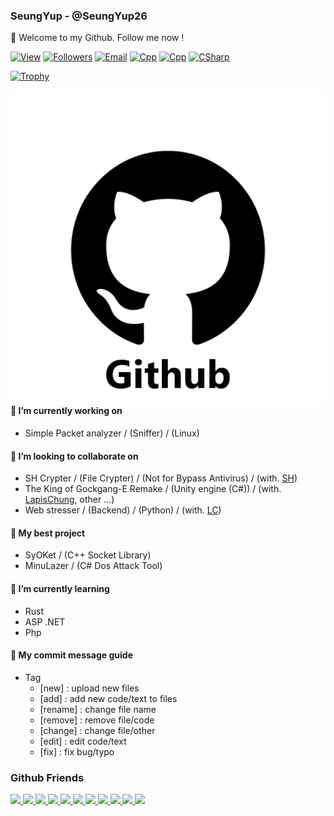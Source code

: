 ### SeungYup - @SeungYup26
👋 Welcome to my Github. Follow me now !

<!--------------------------- Profile ---------------------------->
[![View](https://hits.seeyoufarm.com/api/count/incr/badge.svg?url=https%3A%2F%2Fgithub.com%2Fseungyup26&count_bg=%23FF0000&title_bg=%23555555&icon=&icon_color=%23E7E7E7&title=hits&edge_flat=false)](https://github.com/seungyup26)
[![Followers](https://img.shields.io/github/followers/seungyup26?color=blue&style=flat-square)](https://github.com/SeungYup26?tab=followers)
[![Email](https://img.shields.io/badge/About-seungyup26%40gmail.com-FF0000)](https://github.com/seungyup26)
[![Cpp](https://img.shields.io/badge/C-00599C?style=flat-square&logo=c&logoColor=white)](https://github.com/search?l=C%2B%2B&q=user%3ASeungYup26&type=Repositories)
[![Cpp](https://img.shields.io/badge/Cpp-00599C?style=flat-square&logo=cplusplus&logoColor=white)](https://github.com/search?l=C%2B%2B&q=user%3ASeungYup26&type=Repositories)
[![CSharp](https://img.shields.io/badge/CSharp-8b00ff?style=flat-square&logo=csharp&logoColor=white)](https://github.com/search?l=C%23&q=user%3ASeungYup26&type=Repositories) </a>
<!---------------------------------------------------------------->
<!--------------------------- Trophy ----------------------------->
[![Trophy](https://github-profile-trophy.vercel.app/?username=seungyup26&no-frame=true&no-bg=true&column=7&theme=onestar)](https://github.com/seungyup26)
<!---------------------------------------------------------------->
<!--------------------------- State ------------------------------>
<img src="https://github.com/SeungYup26/SeungYup26/blob/main/github-icon.png" align="right"/>

#### :telescope: I’m currently working on
- Simple Packet analyzer / (Sniffer) / (Linux)
#### :two_men_holding_hands: I’m looking to collaborate on
- SH Crypter / (File Crypter) / (Not for Bypass Antivirus) / (with. <a href="https://github.com/dltlgn071105">SH</a>)
- The King of Gockgang-E Remake / (Unity engine (C#)) / (with. <a href="https://github.com/LapisChung">LapisChung</a>, other ...)
- Web stresser / (Backend) / (Python) / (with. <a href="https://github.com/JIHOON0728">LC</a>)

#### :memo: My best project
- SyOKet / (C++ Socket Library)
- MinuLazer / (C# Dos Attack Tool)

#### :palm_tree: I’m currently learning
- Rust
- ASP .NET
- Php
<!---------------------------------------------------------------->
<!----------------------- Commit Message ------------------------->

#### :speech_balloon: My commit message guide
  - Tag
    - [new] : upload new files
    - [add] : add new code/text to files
    - [rename] : change file name
    - [remove] : remove file/code
    - [change] : change file/other
    - [edit] : edit code/text
    - [fix] : fix bug/typo
  
<!---------------------------------------------------------------->
<!--------------------------- Friends ---------------------------->

### Github Friends
<a href="https://github.com/Claude-Agnes17"><img src="https://avatars.githubusercontent.com/u/82876235?v=4" width="50">
<a href="https://github.com/yblee0816"><img src="https://avatars.githubusercontent.com/u/64089784?v=4" width="50px">
<a href="https://github.com/jokk6703"><img src="https://avatars.githubusercontent.com/u/38997874?v=4" width="50px">
<a href="https://github.com/Yellowstrawberrys"><img src="https://avatars.githubusercontent.com/u/77413533?v=4" width="50px">
<a href="https://github.com/KiRist-code"><img src="https://avatars.githubusercontent.com/u/37296174?v=4" width="50px">
<a href="https://github.com/dltlgn071105"><img src="https://avatars.githubusercontent.com/u/79982147?v=4" width="50px">
<a href="https://github.com/jym0404"><img src="https://avatars.githubusercontent.com/u/49983304?v=4" width="50px">
<a href="https://github.com/Marshal0001"><img src="https://avatars.githubusercontent.com/u/87575796?v=4" width="50px">
<a href="https://github.com/JIHOON0728"><img src="https://avatars.githubusercontent.com/u/88192370?v=4" width="50px">
<a href="https://github.com/SeolMJ"><img src="https://avatars.githubusercontent.com/u/85064559?v=4" width="50px">
<a href="https://github.com/CustomNPC"><img src="https://avatars.githubusercontent.com/u/67010072?v=4" width="50px">
  
<!---------------------------------------------------------------->
